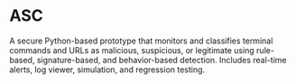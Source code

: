 # ASC
A secure Python-based prototype that monitors and classifies terminal commands and URLs as malicious, suspicious, or legitimate using rule-based, signature-based, and behavior-based detection. Includes real-time alerts, log viewer, simulation, and regression testing.

